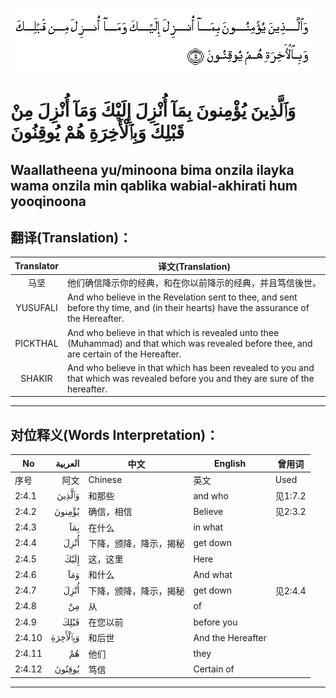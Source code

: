 ![002:004](images/002_004.gif)

# وَٱلَّذِينَ يُؤْمِنونَ بِمَآ أُنْزِلَ إِلَيْكَ وَمَآ أُنْزِلَ مِنْ قَبْلِكَ وَبِٱلْأَخِرَةِ هُمْ يُوقِنُونَ

## Waallatheena yu/minoona bima onzila ilayka wama onzila min qablika wabial-akhirati hum yooqinoona

## 翻译(Translation)：

| Translator | 译文(Translation)                                            |
|:----------:| ------------------------------------------------------------ |
| 马坚       | 他们确信降示你的经典，和在你以前降示的经典，并且笃信後世。   |
| YUSUFALI   | And who believe in the Revelation sent to thee, and sent before thy time, and (in their hearts) have the assurance of the Hereafter. |
| PICKTHAL   | And who believe in that which is revealed unto thee (Muhammad) and that which was revealed before thee, and are certain of the Hereafter. |
| SHAKIR     | And who believe in that which has been revealed to you and that which was revealed before you and they are sure of the hereafter. |

---

## 对位释义(Words Interpretation)：

| No     |  العربية | 中文                   | English           | 曾用词  |
| ------ | -------: | ---------------------- | ----------------- | ------- |
| 序号   |     阿文 | Chinese                | 英文              | Used    |
| 2:4.1  |   وَٱلَّذِينَ | 和那些                 | and who           | 见1:7.2 |
| 2:4.2  |   يُؤْمِنونَ | 确信，相信             | Believe           | 见2:3.2 |
| 2:4.3  |      بِمَآ | 在什么                 | in what           |         |
| 2:4.4  |     أُنْزِلَ | 下降，颁降，降示，揭秘 | get down          |         |
| 2:4.5  |     إِلَيْكَ | 这，这里               | Here              |         |
| 2:4.6  |      وَمَآ | 和什么                 | And what          |         |
| 2:4.7  |     أُنْزِلَ | 下降，颁降，降示，揭秘 | get down          | 见2:4.4 |
| 2:4.8  |       مِنْ | 从                     | of                |         |
| 2:4.9  |     قَبْلِكَ | 在您以前               | before you        |         |
| 2:4.10 | وَبِٱلْأَخِرَةِ | 和后世                 | And the Hereafter |         |
| 2:4.11 |       هُمْ | 他们                   | they              |         |
| 2:4.12 |   يُوقِنُونَ | 笃信                   | Certain of        |         |

---
